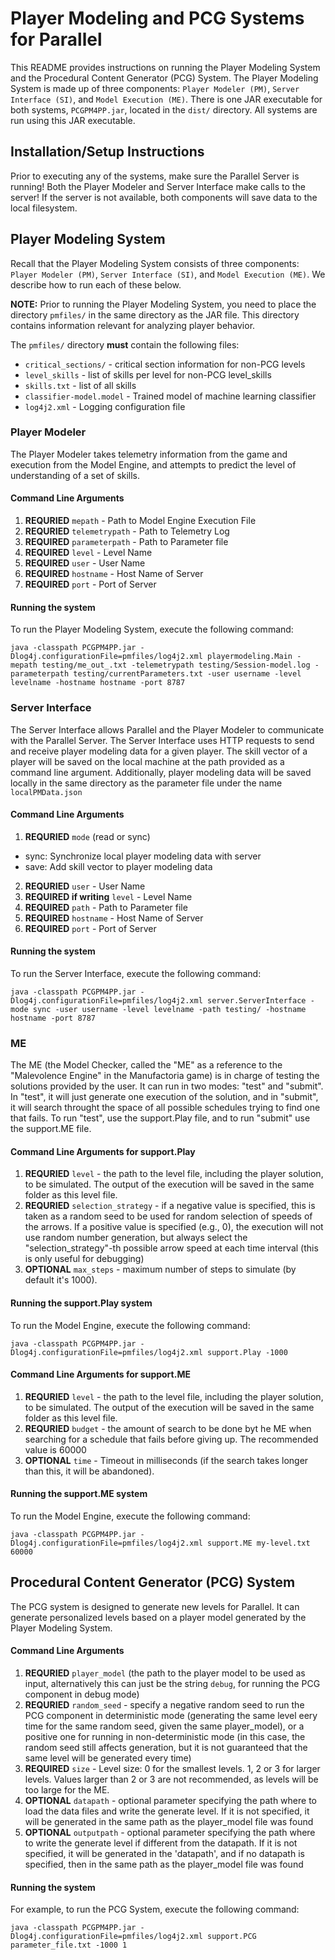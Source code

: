 # Player Modeling and PCG Systems for Parallel

This README provides instructions on running the Player Modeling System and the Procedural Content Generator (PCG) System. The Player Modeling System is made up of three components: `Player Modeler (PM)`, `Server Interface (SI)`, and `Model Execution (ME)`. There is one JAR executable for both systems, `PCGPM4PP.jar`, located in the `dist/` directory. All systems are run using this JAR executable.

## Installation/Setup Instructions

Prior to executing any of the systems, make sure the Parallel Server is running! Both the Player Modeler and Server Interface make calls to the server! If the server is not available, both components will save data to the local filesystem.

## Player Modeling System

 Recall that the Player Modeling System consists of three components: `Player Modeler (PM)`, `Server Interface (SI)`, and `Model Execution (ME)`. We describe how to run each of these below.

**NOTE:** Prior to running the Player Modeling System, you need to place the directory `pmfiles/` in the same directory as the JAR file. This directory contains information relevant for analyzing player behavior.

The `pmfiles/` directory **must** contain the following files:

* `critical_sections/` - critical section information for non-PCG levels
* `level_skills` - list of skills per level for non-PCG level_skills
* `skills.txt` - list of all skills
* `classifier-model.model` - Trained model of machine learning classifier
* `log4j2.xml` - Logging configuration file

### Player Modeler

The Player Modeler takes telemetry information from the game and execution from the Model Engine, and attempts to predict the level of understanding of a set of skills.

#### Command Line Arguments

1. **REQURIED** `mepath` - Path to Model Engine Execution File
2. **REQURIED** `telemetrypath` - Path to Telemetry Log
3. **REQUIRED** `parameterpath` - Path to Parameter file
4. **REQUIRED** `level` - Level Name
5. **REQUIRED** `user` - User Name
6. **REQUIRED** `hostname` - Host Name of Server
7. **REQUIRED** `port` - Port of Server

#### Running the system

To run the Player Modeling System, execute the following command:
```
java -classpath PCGPM4PP.jar -Dlog4j.configurationFile=pmfiles/log4j2.xml playermodeling.Main -mepath testing/me_out_.txt -telemetrypath testing/Session-model.log -parameterpath testing/currentParameters.txt -user username -level levelname -hostname hostname -port 8787
```

### Server Interface

The Server Interface allows Parallel and the Player Modeler to communicate with the Parallel Server. The Server Interface uses HTTP requests to send and receive player modeling data for a given player. The skill vector of a player will be saved on the local machine at the path provided as a command line argument. Additionally, player modeling data will be saved locally in the same directory as the parameter file under the name `localPMData.json`

#### Command Line Arguments

1. **REQURIED** `mode` (read or sync)
 * sync: Synchronize local player modeling data with server
 * save: Add skill vector to player modeling data  
2. **REQURIED** `user` - User Name
3. **REQUIRED if writing** `level` - Level Name
4. **REQUIRED** `path` - Path to Parameter file
5. **REQUIRED** `hostname` - Host Name of Server
6. **REQUIRED** `port` - Port of Server

#### Running the system

To run the Server Interface, execute the following command:

```
java -classpath PCGPM4PP.jar -Dlog4j.configurationFile=pmfiles/log4j2.xml server.ServerInterface -mode sync -user username -level levelname -path testing/ -hostname hostname -port 8787
```

### ME

The ME (the Model Checker, called the "ME" as a reference to the "Malevolence Engine" in the Manufactoria game) is in charge of testing the solutions provided by the user. It can run in two modes: "test" and "submit". In "test", it will just generate one execution of the solution, and in "submit", it will search throught the space of all possible schedules trying to find one that fails. To run "test", use the support.Play file, and to run "submit" use the support.ME file.

#### Command Line Arguments for support.Play


1. **REQURIED** `level` - the path to the level file, including the player solution, to be simulated. The output of the execution will be saved in the same folder as this level file.
2. **REQURIED** `selection_strategy` - if a negative value is specified, this is taken as a random seed to be used for random selection of speeds of the arrows. If a positive value is specified (e.g., 0), the execution will not use random number generation, but always select the "selection_strategy"-th possible arrow speed at each time interval (this is only useful for debugging)
3. **OPTIONAL** `max_steps` - maximum number of steps to simulate (by default it's 1000).

#### Running the support.Play system

To run the Model Engine, execute the following command:

```
java -classpath PCGPM4PP.jar -Dlog4j.configurationFile=pmfiles/log4j2.xml support.Play -1000
```

#### Command Line Arguments for support.ME


1. **REQURIED** `level` - the path to the level file, including the player solution, to be simulated. The output of the execution will be saved in the same folder as this level file.
2. **REQURIED** `budget` - the amount of search to be done byt he ME when searching for a schedule that fails before giving up. The recommended value is 60000 
3. **OPTIONAL** `time` - Timeout in milliseconds (if the search takes longer than this, it will be abandoned).

#### Running the support.ME system

To run the Model Engine, execute the following command:

```
java -classpath PCGPM4PP.jar -Dlog4j.configurationFile=pmfiles/log4j2.xml support.ME my-level.txt 60000
```

## Procedural Content Generator (PCG) System

The PCG system is designed to generate new levels for Parallel. It can generate personalized levels based on a player model generated by the Player Modeling System.

#### Command Line Arguments

1. **REQURIED** `player_model` (the path to the player model to be used as input, alternatively this can just be the string `debug`, for running the PCG component in debug mode)
2. **REQURIED** `random_seed` - specify a negative random seed to run the PCG component in deterministic mode (generating the same level eery time for the same random seed, given the same player_model), or a positive one for running in non-deterministic mode (in this case, the random seed still affects generation, but it is not guaranteed that the same level will be generated every time)
3. **REQUIRED** `size` - Level size: 0 for the smallest levels. 1, 2 or 3 for larger levels. Values larger than 2 or 3 are not recommended, as levels will be too large for the ME.
4. **OPTIONAL** `datapath` - optional parameter specifying the path where to load the data files and write the generate level. If it is not specified, it will be generated in the same path as the player_model file was found
5. **OPTIONAL** `outputpath` - optional parameter specifying the path where to write the generate level if different from the datapath. If it is not specified, it will be generated in the 'datapath', and if no datapath is specified, then in the same path as the player_model file was found

#### Running the system

For example, to run the PCG System, execute the following command:

```
java -classpath PCGPM4PP.jar -Dlog4j.configurationFile=pmfiles/log4j2.xml support.PCG parameter_file.txt -1000 1
```
